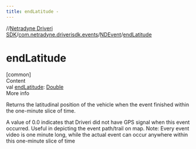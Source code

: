 ```yaml
---
title: endLatitude -
---
```

//[Netradyne Driveri SDK](../../index.md)/[com.netradyne.driverisdk.events](../index.md)/[NDEvent](index.md)/[endLatitude](end-latitude.md)



# endLatitude  
[common]  
Content  
val [endLatitude](end-latitude.md): [Double](https://kotlinlang.org/api/latest/jvm/stdlib/kotlin/-double/index.html)  
More info  


Returns the latitudinal position of the vehicle when the event finished within the one-minute slice of time.



A value of 0.0 indicates that Driveri did not have GPS signal when this event occurred. Useful in depicting the event path/trail on map. Note: Every event video is one minute long, while the actual event can occur anywhere within this one-minute slice of time

  



